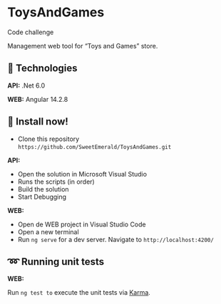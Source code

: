 # ToysAndGames

Code challenge

Management web tool for “Toys and Games” store.


## 💜 Technologies

**API:** .Net 6.0


**WEB:** Angular 14.2.8

## 📀 Install now!
- Clone this repository `https://github.com/SweetEmerald/ToysAndGames.git`


**API:**

- Open the solution in Microsoft Visual Studio
- Runs the scripts (in order)
- Build the solution
- Start Debugging


**WEB:** 

- Open de WEB project in Visual Studio Code
- Open a new terminal
- Run `ng serve` for a dev server. Navigate to `http://localhost:4200/`


## ➿ Running unit tests
**WEB:**

Run `ng test to` execute the unit tests via [Karma](https://karma-runner.github.io/).
